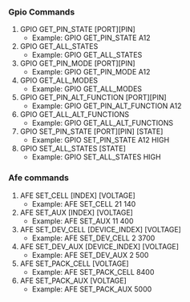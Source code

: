 ### Gpio Commands
1. GPIO GET_PIN_STATE [PORT][PIN]
   - Example: GPIO GET_PIN_STATE A12
2. GPIO GET_ALL_STATES
   - Example: GPIO GET_ALL_STATES
3. GPIO GET_PIN_MODE [PORT][PIN]
   - Example: GPIO GET_PIN_MODE A12
4. GPIO GET_ALL_MODES
   - Example: GPIO GET_ALL_MODES
5. GPIO GET_PIN_ALT_FUNCTION [PORT][PIN]
   - Example: GPIO GET_PIN_ALT_FUNCTION A12
6. GPIO GET_ALL_ALT_FUNCTIONS
   - Example: GPIO GET_ALL_ALT_FUNCTIONS
7. GPIO SET_PIN_STATE [PORT][PIN] [STATE]
   - Example: GPIO SET_PIN_STATE A12 HIGH
8. GPIO SET_ALL_STATES [STATE]
   - Example: GPIO SET_ALL_STATES HIGH

### Afe commands
1. AFE SET_CELL [INDEX] [VOLTAGE]  
   - Example: AFE SET_CELL 21 140  
2. AFE SET_AUX [INDEX] [VOLTAGE]  
   - Example: AFE SET_AUX 11 400  
3. AFE SET_DEV_CELL [DEVICE_INDEX] [VOLTAGE]  
   - Example: AFE SET_DEV_CELL 2 3700  
4. AFE SET_DEV_AUX [DEVICE_INDEX] [VOLTAGE]  
   - Example: AFE SET_DEV_AUX 2 500  
5. AFE SET_PACK_CELL [VOLTAGE]  
   - Example: AFE SET_PACK_CELL 8400  
6. AFE SET_PACK_AUX [VOLTAGE]  
   - Example: AFE SET_PACK_AUX 5000  
